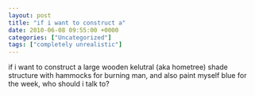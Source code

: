 ```yaml
---
layout: post
title: "if i want to construct a"
date: 2010-06-08 09:55:00 +0000
categories: ["Uncategorized"]
tags: ["completely unrealistic"]
---
```


if i want to construct a large wooden kelutral (aka hometree) shade structure with hammocks for burning man, and also paint myself blue for the week, who should i talk to?